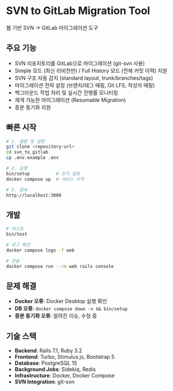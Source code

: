 # SVN to GitLab Migration Tool

웹 기반 SVN → GitLab 마이그레이션 도구

## 주요 기능

- SVN 리포지토리를 GitLab으로 마이그레이션 (git-svn 사용)
- Simple 모드 (최신 리비전만) / Full History 모드 (전체 커밋 이력) 지원
- SVN 구조 자동 감지 (standard layout, trunk/branches/tags)
- 마이그레이션 전략 설정 (브랜치/태그 매핑, Git LFS, 작성자 매핑)
- 백그라운드 작업 처리 및 실시간 진행률 모니터링
- 재개 가능한 마이그레이션 (Resumable Migration)
- 증분 동기화 지원

## 빠른 시작

```bash
# 1. 클론 및 설정
git clone <repository-url>
cd svn_to_gitlab
cp .env.example .env

# 2. 실행
bin/setup          # 초기 설정
docker compose up  # 서비스 시작

# 3. 접속
http://localhost:3000
```

## 개발

```bash
# 테스트
bin/test

# 로그 확인
docker compose logs -f web

# 콘솔
docker compose run --rm web rails console
```

## 문제 해결

- **Docker 오류**: Docker Desktop 실행 확인
- **DB 오류**: `docker compose down -v && bin/setup`
- **증분 동기화 오류**: 알려진 이슈, 수정 중

## 기술 스택

- **Backend**: Rails 7.1, Ruby 3.2
- **Frontend**: Turbo, Stimulus.js, Bootstrap 5
- **Database**: PostgreSQL 15
- **Background Jobs**: Sidekiq, Redis
- **Infrastructure**: Docker, Docker Compose
- **SVN Integration**: git-svn